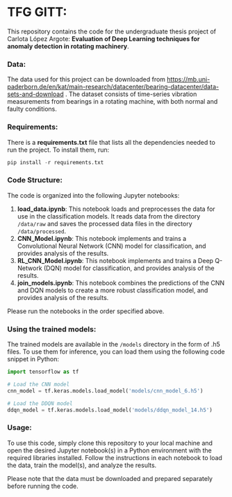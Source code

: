 # TFG GITT:

This repository contains the code for the undergraduate thesis project of Carlota López Argote: **Evaluation of Deep Learning techniques for anomaly detection in rotating machinery**.

### Data:
The data used for this project can be downloaded from https://mb.uni-paderborn.de/en/kat/main-research/datacenter/bearing-datacenter/data-sets-and-download
. The dataset consists of time-series vibration measurements from bearings in a rotating machine, with both normal and faulty conditions.

### Requirements:
There is a **requirements.txt** file that lists all the dependencies needed to run the project. To install them, run:

```python
pip install -r requirements.txt
```

### Code Structure:
The code is organized into the following Jupyter notebooks:

1. **load_data.ipynb**: This notebook loads and preprocesses the data for use in the classification models. It reads data from the directory `/data/raw` and saves the processed data files in the directory `/data/processed`.
2. **CNN_Model.ipynb**: This notebook implements and trains a Convolutional Neural Network (CNN) model for classification, and provides analysis of the results.
3. **RL_CNN_Model.ipynb**: This notebook implements and trains a Deep Q-Network (DQN) model for classification, and provides analysis of the results.
4. **join_models.ipynb**: This notebook combines the predictions of the CNN and DQN models to create a more robust classification model, and provides analysis of the results.

Please run the notebooks in the order specified above.

### Using the trained models:
The trained models are available in the `/models` directory in the form of .h5 files. To use them for inference, you can load them using the following code snippet in Python:

```python
import tensorflow as tf

# Load the CNN model
cnn_model = tf.keras.models.load_model('models/cnn_model_6.h5')

# Load the DDQN model
ddqn_model = tf.keras.models.load_model('models/ddqn_model_14.h5')
```

### Usage:
To use this code, simply clone this repository to your local machine and open the desired Jupyter notebook(s) in a Python environment with the required libraries installed. Follow the instructions in each notebook to load the data, train the model(s), and analyze the results.

Please note that the data must be downloaded and prepared separately before running the code.
